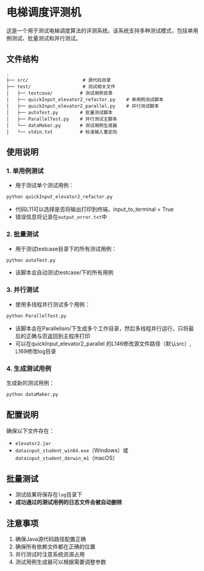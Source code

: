 # 电梯调度评测机

这是一个用于测试电梯调度算法的评测系统。该系统支持多种测试模式，包括单用例测试、批量测试和并行测试。

## 文件结构

```
.
├── src/                    # 源代码目录
├── test/                   # 测试相关文件
│   ├── testcase/          # 测试用例目录
│   ├── quickInput_elevator2_refactor.py    # 单用例测试脚本
│   ├── quickInput_elevator2_parallel.py    # 并行测试脚本
│   ├── autoTest.py        # 批量测试脚本
│   ├── ParallelTest.py    # 并行测试主脚本
│   └── dataMaker.py       # 测试用例生成器
│   └── stdin.txt          # 标准输入重定向
```

## 使用说明

### 1. 单用例测试

* 用于测试单个测试用例：
```bash
python quickInput_elevator2_refactor.py
```
  * 代码L11可以选择是否将输出打印到终端，input_to_terminal = True
  * 错误信息将记录在`output_error.txt`中
### 2. 批量测试

* 用于测试testcase目录下的所有测试用例：

```bash
python autoTest.py
```
* 该脚本会自动测试testcase/下的所有用例
### 3. 并行测试

* 使用多线程并行测试多个用例：

```bash
python ParallelTest.py
```
* 该脚本会在Parallelism/下生成多个工作目录，然后多线程并行运行，只将最后的正确与否返回到主程序打印
* 可以在quickInput_elevator2_parallel 的L146修改源文件路径（默认src）, L169修改log目录
### 4. 生成测试用例

生成新的测试用例：

```bash
python dataMaker.py
```

## 配置说明

确保以下文件存在：
   - `elevator2.jar`
   - `datainput_student_win64.exe`（Windows）或 `datainput_student_darwin_m1`（macOS）

## 批量测试

- 测试结果将保存在`log`目录下
- **成功通过的测试用例的日志文件会被自动删除**

## 注意事项

1. 确保Java源代码路径配置正确
2. 确保所有依赖文件都在正确的位置
3. 并行测试时注意系统资源占用
4. 测试用例生成器可以根据需要调整参数 